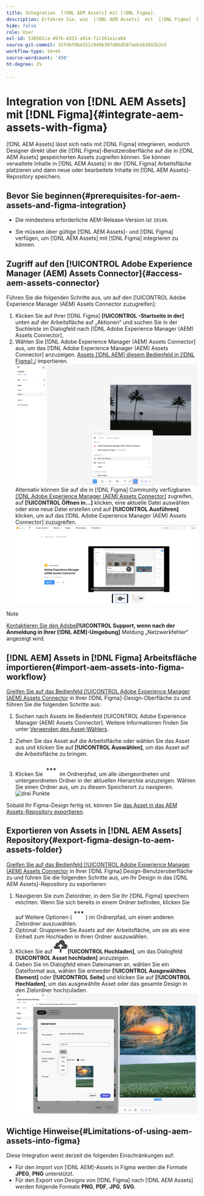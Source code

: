 ```yaml
---
title: Integration  [!DNL AEM Assets] mit [!DNL Figma].
description: Erfahren Sie, wie  [!DNL AEM Assets]  mit  [!DNL Figma]  können, um auf die Assets Ihres Unternehmens in Ihrem Design [!DNL Figma] Workflow zuzugreifen und sie zu verwenden.
hide: false
role: User
exl-id: 530561ca-497b-4331-a014-72c561e1ca84
source-git-commit: 32fdbf9b4151c949b307d8bd587ade163682b2e5
workflow-type: tm+mt
source-wordcount: '450'
ht-degree: 2%

---
```


# Integration von [!DNL AEM Assets] mit [!DNL Figma]{#integrate-aem-assets-with-figma}

[!DNL AEM Assets] lässt sich nativ mit [!DNL Figma] integrieren, wodurch Designer direkt über die [!DNL Figma]-Benutzeroberfläche auf die in [!DNL AEM Assets] gespeicherten Assets zugreifen können. Sie können verwaltete Inhalte in [!DNL AEM Assets] in der [!DNL Figma] Arbeitsfläche platzieren und dann neue oder bearbeitete Inhalte im [!DNL AEM Assets]-Repository speichern.

## Bevor Sie beginnen{#prerequisites-for-aem-assets-and-figma-integration}

* Die mindestens erforderliche AEM-Release-Version ist `19149`.

* Sie müssen über gültige [!DNL AEM Assets]- und [!DNL Figma] verfügen, um [!DNL AEM Assets] mit [!DNL Figma] integrieren zu können.

## Zugriff auf den [!UICONTROL Adobe Experience Manager (AEM) Assets Connector]{#access-aem-assets-connector}

Führen Sie die folgenden Schritte aus, um auf den [!UICONTROL Adobe Experience Manager (AEM) Assets Connector zuzugreifen]:

1. Klicken Sie auf Ihrer [!DNL Figma] **[!UICONTROL -Startseite in der]** unten auf der Arbeitsfläche auf „Aktionen“ und suchen Sie in der Suchleiste im Dialogfeld nach [!DNL Adobe Experience Manager (AEM) Assets Connector].
1. Wählen Sie [!DNL Adobe Experience Manager (AEM) Assets Connector] aus, um das [!DNL Adobe Experience Manager (AEM) Assets Connector] anzuzeigen. [Assets  [!DNL AEM]  diesem Bedienfeld in  [!DNL Figma] /](#import-aem-assets-into-figma-workflow) importieren.
   ![Aktionen](/help/assets/assets/actions-on-figma.png)
Alternativ können Sie auf die in [!DNL Figma] Community verfügbaren [[!DNL Adobe Experience Manager (AEM) Assets Connector]](https://www.figma.com/community/plugin/1512561378275712210/adobe-experience-manager-aem-assets-connector) zugreifen, auf **[!UICONTROL Öffnen in…]** klicken, eine aktuelle Datei auswählen oder eine neue Datei erstellen und auf **[!UICONTROL Ausführen]** klicken, um auf das [!DNL Adobe Experience Manager (AEM) Assets Connector] zuzugreifen.
   ![plugin-page-on-figma-community](/help/assets/assets/plugin-page-on-figma-community.png)

>[!NOTE]
>
> [Kontaktieren Sie den Adobe](https://helpx.adobe.com/de/contact.html)**[!UICONTROL Support, wenn nach der Anmeldung in Ihrer [!DNL AEM]-Umgebung]** Meldung „Netzwerkfehler“ angezeigt wird.

## [!DNL AEM] Assets in [!DNL Figma] Arbeitsfläche importieren{#import-aem-assets-into-figma-workflow}

[Greifen Sie auf das Bedienfeld [!UICONTROL Adobe Experience Manager (AEM] Assets Connector](#access-aem-assets-connector) in Ihrer [!DNL Figma]-Design-Oberfläche zu und führen Sie die folgenden Schritte aus:

1. Suchen nach Assets im Bedienfeld [!UICONTROL Adobe Experience Manager (AEM) Assets Connector]. Weitere Informationen finden Sie unter [Verwenden des Asset-Wählers](https://experienceleague.adobe.com/en/docs/experience-manager-cloud-service/content/assets/manage/asset-selector/overview-asset-selector#using-asset-selector).

1. Ziehen Sie das Asset auf die Arbeitsfläche oder wählen Sie das Asset aus und klicken Sie auf **[!UICONTROL Auswählen]**, um das Asset auf die Arbeitsfläche zu bringen.

1. Klicken Sie ![drei Punkte](/help/assets/assets/three-dots.svg) im Ordnerpfad, um alle übergeordneten und untergeordneten Ordner in der aktuellen Hierarchie anzuzeigen. Wählen Sie einen Ordner aus, um zu diesem Speicherort zu navigieren.
   ![drei Punkte](/help/assets/assets/assets-folder-structure.png)

Sobald Ihr Figma-Design fertig ist, können Sie [das Asset in das AEM Assets-Repository exportieren](#export-figma-design-to-aem-assets-folder).

## Exportieren von Assets in [!DNL AEM Assets] Repository{#export-figma-design-to-aem-assets-folder}

[Greifen Sie auf das Bedienfeld [!UICONTROL Adobe Experience Manager (AEM] Assets Connector](#access-aem-assets-connector) in Ihrer [!DNL Figma] Design-Benutzeroberfläche zu und führen Sie die folgenden Schritte aus, um Ihr Design in das [!DNL AEM Assets]-Repository zu exportieren:

1. Navigieren Sie zum Zielordner, in dem Sie Ihr [!DNL Figma] speichern möchten. Wenn Sie sich bereits in einem Ordner befinden, klicken Sie auf Weitere Optionen (![drei Punkte](/help/assets/assets/three-dots.svg)) im Ordnerpfad, um einen anderen Zielordner auszuwählen.
1. Optional: Gruppieren Sie Assets auf der Arbeitsfläche, um sie als eine Einheit zum Hochladen in Ihren Ordner auszuwählen.
1. Klicken Sie auf ![Datei-](/help/assets/assets/upload-icon.svg)**[!UICONTROL Hochladen]**, um das Dialogfeld **[!UICONTROL Asset hochladen]** anzuzeigen.
1. Geben Sie im Dialogfeld einen Dateinamen an, wählen Sie ein Dateiformat aus, wählen Sie entweder **[!UICONTROL Ausgewähltes Element]** oder **[!UICONTROL Seite]** und klicken Sie auf **[!UICONTROL Hochladen]**, um das ausgewählte Asset oder das gesamte Design in den Zielordner hochzuladen.
   ![Figma-Design hochladen](/help/assets/assets/upload-figma-design.png)

## Wichtige Hinweise{#Limitations-of-using-aem-assets-into-figma}

Diese Integration weist derzeit die folgenden Einschränkungen auf:

* Für den Import von [!DNL AEM]-Assets in Figma werden die Formate **JPEG**, **PNG** unterstützt.
* Für den Export von Designs von [!DNL Figma] nach [!DNL AEM Assets] werden folgende Formate **PNG**, **PDF**, **JPG**, **SVG**.
